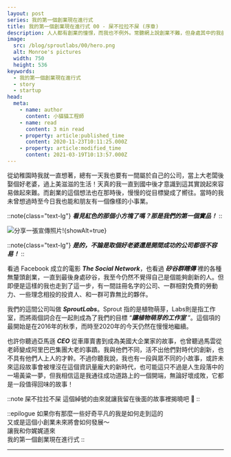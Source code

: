 ```yaml
---
layout: post
series: 我的第一個創業現在進行式
title: 我的第一個創業現在進行式 00 - 屎不拉拉不屎 (序章)
description: 人人都有創業的憧憬，而我也不例外。常聽網上說創業不難，但身處其中的我卻不這麼覺得。 在矽谷高科技產業的競爭下，與夥伴們共同奮鬥的我，體驗了許多不一樣的東西。 從項目開始到現在經歷的各種酸甜苦辣、屎不拉拉不屎的綽號由來、夥伴們的分分合合，一切的一切，且聽小貓貓工程師和你分享：我的第一個創業現在進行式 (序章)。
image:
  src: /blog/sproutlabs/00/hero.png
  alt: Monroe's pictures
  width: 750
  height: 536
keywords: 
  - 我的第一個創業現在進行式
  - story
  - startup
head:
  meta:
    - name: author
      content: 小貓貓工程師
    - name: read
      content: 3 min read
    - property: article:published_time
      content: 2020-11-23T10:11:25.000Z
    - property: article:modified_time
      content: 2021-03-19T10:13:57.000Z
---
```


從幼稚園時我就一直想著，總有一天我也要有一間屬於自己的公司，當上大老闆後娶個好老婆，過上美滋滋的生活！天真的我一直到國中後才意識到這其實說起來容易做起來難。而創業的這個想法也在那時後，慢慢的從目標變成了嚮往。當時的我未曾想過時至今日我也能和朋友有一個像樣的小事業。

::note{class="text-lg"}
**_看見紅色的那個小方塊了嗎？那是我們的第一個實品！_**
::

![分享一張宣傳照片!](showcase.jpeg){showAlt=true}

::note{class="text-lg"}
**_是的，不論是取個好老婆還是開間成功的公司都很不容易！_**
::

看過 Facebook 成立的電影 **_The Social Network_**，也看過 **_矽谷群瞎傳_** 裡的各種無釐頭創業，一直到最後身處矽谷，我至今仍然不覺得自己是個能夠創新的人。但即便是這樣的我也走到了這一步，有一間註冊名字的公司、一群相對免費的勞動力、一些理念相投的投資人、和一群可靠無比的夥伴。

我們的這間公司叫做 **_SproutLabs_**。Sprout 指的是植物萌芽，Labs則是指工作室，而將兩個詞合在一起則成為了我們的目標 “**_讓植物萌芽的工作室_** ”。這個項的最開始是在2016年的秋季，而時至2020年的今天仍然在慢慢地繼續。

也許你聽過亞馬遜 _**CEO**_ 從車庫賣書到成為美國大企業家的故事，也曾聽過馬雲從老師變成阿里巴巴集團大老的事蹟。我與他們不同，活不出他們對時代的創新，也不具有他們人上人的才幹。不過你聽我說，我也有一段與眾不同的小故事，或許未來這段故事會被埋沒在這個資訊量龐大的新時代，也可能這只不過是人生段落中的一場黃粱一夢，但我相信這是我通往成功道路上的一個開端，無論好壞成敗，它都是一段值得回味的故事！

::note
屎不拉拉不屎 這個綽號的由來就讓我留在後面的故事裡揭曉吧 🙌
::

::epilogue
如果你有那麼一些好奇平凡的我是如何走到這的<br/>
又或是這個小創業未來將會如何發展～<br/>
讓我和你娓娓道來<br/>
我的第一個創業現在進行式
::

---
